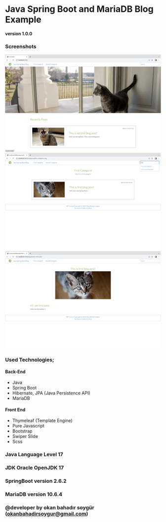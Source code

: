 # Java Spring Boot and MariaDB Blog Example
#### version 1.0.0


### Screenshots
![Screenshot](screenshots/one.png)
![Screenshot](screenshots/tree.png)
![Screenshot](screenshots/four.png)

### Used Technologies;

#### Back-End
- Java
- Spring Boot 
- Hibernate, JPA (Java Persistence API)
- MariaDB

#### Front End
- Thymeleaf (Template Engine)
- Pure Javascript
- Bootstrap
- Swiper Slide
- Scss

### Java Language Level 17
### JDK Oracle OpenJDK 17
### SpringBoot version 2.6.2
### MariaDB version 10.6.4



### @developer by okan bahadır soygür (okanbahadirsoygur@gmail.com)



